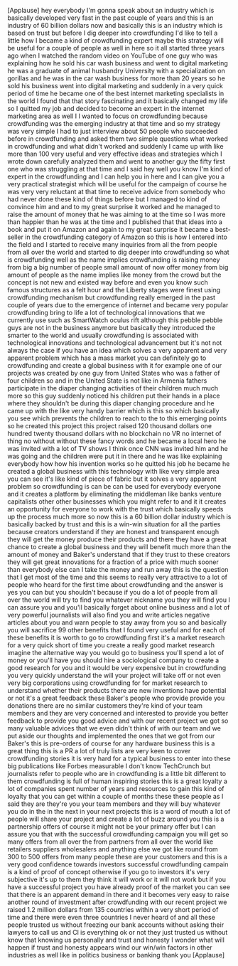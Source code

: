 
[Applause]
hey everybody I&#39;m gonna speak about an
industry which is basically developed
very fast in the past couple of years
and this is an industry of 60 billion
dollars now and basically this is an
industry which is based on trust but
before I dig deeper into crowdfunding
I&#39;d like to tell a little how I became a
kind of crowdfunding expert maybe this
strategy will be useful for a couple of
people as well in here so it all started
three years ago when I watched the
random video on YouTube of one guy who
was explaining how he sold his car wash
business and went to digital marketing
he was a graduate of animal husbandry
University with a specialization on
gorillas and he was in the car wash
business for more than 20 years so he
sold his business went into digital
marketing and suddenly in a very quick
period of time he became one of the best
internet marketing specialists in the
world I found that that story
fascinating and it basically changed my
life so I quitted my job and decided to
become an expert in the internet
marketing area as well I I wanted to
focus on crowdfunding because
crowdfunding was the emerging industry
at that time and so my strategy was very
simple I had to just interview about 50
people who succeeded before in
crowdfunding and asked them two simple
questions what worked in crowdfunding
and what didn&#39;t worked and suddenly I
came up with like more than 100 very
useful and very effective ideas and
strategies which I wrote down carefully
analyzed them and went to another guy
the fifty first one who was struggling
at that time and I said hey well you
know I&#39;m kind of expert in the
crowdfunding and I can help you in here
and I can give you a very practical
strategist which will be useful for the
campaign of course he was very very
reluctant at that time to receive advice
from somebody who had never done these
kind of things before but I managed to
kind of convince him
and and to my great surprise it worked
and he managed to raise the amount of
money that he was aiming to at the time
so I was more than happier than he was
at the time and I published that that
ideas into a book and put it on Amazon
and again to my great surprise it became
a best-seller in the crowdfunding
category of Amazon so this is how I
entered into the field and I started to
receive many inquiries from all the from
people from all over the world and
started to dig deeper into crowdfunding
so what is crowdfunding well as the name
implies crowdfunding is raising money
from big a big number of people small
amount of now offer money from big
amount of people as the name implies
like money from the crowd but the
concept is not new and existed way
before and even you know such famous
structures as a felt hour and the
Liberty stages were finest using
crowdfunding mechanism but crowdfunding
really emerged in the past couple of
years due to the emergence of internet
and became very popular crowdfunding
bring to life a lot of technological
innovations that we currently use such
as SmartWatch oculus rift although this
pebble pebble guys are not in the
business anymore but basically they
introduced the smarter to the world and
usually crowdfunding is associated with
technological innovations and
technological advancement but it&#39;s not
not always the case if you have an idea
which solves a very apparent and very
apparent problem which has a mass market
you can definitely go to crowdfunding
and create a global business with it for
example one of our projects was created
by one guy from United States who was a
father of four children so and in the
United State is not like in Armenia
fathers participate in the diaper
changing activities of their children
much much more so this guy suddenly
noticed his children put their hands in
a place where they shouldn&#39;t be
during this diaper changing procedure
and he came up with the like very handy
barrier which is this so which basically
you see which prevents the children to
reach to the to this emerging points so
he created this project this project
raised 120 thousand dollars one hundred
twenty thousand dollars with no
blockchain no VR no internet of thing no
without without these fancy words
and he became a local hero he was
invited with a lot of TV shows I think
once CNN was invited him and he was
going and the children were put it in
there and he was like explaining
everybody how how his invention works
so he quitted his job he became he
created a global business with this
technology with like very simple area
you can see it&#39;s like kind of piece of
fabric but it solves a very apparent
problem so crowdfunding is can be can be
used for everybody everyone and it
creates a platform by eliminating the
middleman like banks venture capitalists
other other businesses which you might
refer to and it it creates an
opportunity for everyone to work with
the trust which basically speeds up the
process much more so now this is a 60
billion dollar industry which is
basically backed by trust and this is a
win-win situation for all the parties
because creators understand if they are
honest and transparent enough they will
get the money
produce their products and there they
have a great chance to create a global
business and they will benefit much more
than the amount of money and Baker&#39;s
understand that if they trust to these
creators they will get great innovations
for a fraction of a price with much
sooner than everybody else can I take
the money and run away this is the
question that I get most of the time and
this seems to really very attractive to
a lot of people who heard for the first
time about crowdfunding and the answer
is yes you can but you shouldn&#39;t because
if you do a lot of people from all over
the world will try to find you whatever
nickname you
they will find you I can assure you and
you&#39;ll basically forget about online
business and a lot of very powerful
journalists will also find you and write
articles negative articles about you and
warn people to stay away from you so and
basically you will sacrifice 99 other
benefits that I found very useful and
for each of these benefits it is worth
to go to crowdfunding first it&#39;s a
market research for a very quick short
of time you create a really good market
research imagine the alternative way you
would go to business you&#39;ll spend a lot
of money or you&#39;ll have you should hire
a sociological company to create a good
research for you and it would be very
expensive but in crowdfunding you very
quickly understand the will your project
will take off or not even very big
corporations using crowdfunding for for
market research to understand whether
their products there are new inventions
have potential or not it&#39;s a great
feedback these Baker&#39;s people who
provide provide you donations there are
no similar customers they&#39;re kind of
your team members and they are very
concerned and interested to provide you
better feedback to provide you good
advice and with our recent project we
got so many valuable advices that we
even didn&#39;t think of with our team and
we put aside our thoughts and
implemented the ones that we got from
our Baker&#39;s this is pre-orders of course
for any hardware business this is a
great thing this is a PR a lot of truly
lists are very keen to cover
crowdfunding stories it is very hard for
a typical business to enter into these
big publications like Forbes measurable
I don&#39;t know TechCrunch but journalists
refer to people who are in crowdfunding
is a little bit different to them
crowdfunding is full of human inspiring
stories this is a great loyalty a lot of
companies spent number of years and
resources to gain this kind of loyalty
that you can get within a couple of
months these these people as I said they
are they&#39;re you your team members and
they will buy whatever you do in the
in the next in your next projects this
is a word of mouth a lot of people will
share your project and create a lot of
buzz around you this is a partnership
offers of course it might not be your
primary offer but I can assure you that
with the successful crowdfunding
campaign you will get so many offers
from all over the from partners from all
over the world like retailers suppliers
wholesalers and anything else we got
like round from 300 to 500 offers from
many people these are your customers and
this is a very good confidence towards
investors successful crowdfunding
campain is a kind of proof of concept
otherwise if you go to investors it&#39;s
very subjective
it&#39;s up to them they think it will work
or it will not work but if you have a
successful project you have already
proof of the market you can see that
there is an apparent demand in there and
it becomes very easy to raise another
round of investment after crowdfunding
with our recent project we raised 1.2
million dollars from 135 countries
within a very short period of time and
there were even three countries I never
heard of and all these people trusted us
without freezing our bank accounts
without asking their lawyers to call us
and Cl is everything ok or not they just
trusted us without know that knowing us
personally and trust and honesty I
wonder what will happen if trust and
honesty appears wind our win/win factors
in other industries as well like in
politics business or banking thank you
[Applause]
